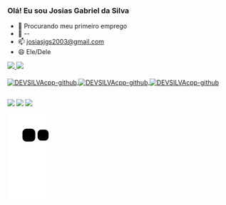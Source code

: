 ### Olá! Eu sou Josias Gabriel da Silva

- 🔭 Procurando meu primeiro emprego
- 🌱 --
- 📫 josiasjgs2003@gmail.com
- 😄 Ele/Dele


<div>
  <a href="https://github.com/DEVSILVAcpp">
  <img height="180em" src="https://github-readme-stats.vercel.app/api?username=DEVSILVAcpp&show_icons=true&theme=dark&include_all_commits=true&count_private=true"/>
  <img height="180em" src="https://github-readme-stats.vercel.app/api/top-langs/?username=DEVSILVAcpp&layout=compact&langs_count=7&theme=dark"/>
</div>

<div style="display: inline_block"><br>
<img align="center" alt="DEVSILVAcpp-github" height="30" width="40" src="https://cdn.jsdelivr.net/gh/devicons/devicon/icons/solidity/solidity-original.svg" />
<img align="center" alt="DEVSILVAcpp-github" height="30" width="40" src="https://cdn.jsdelivr.net/gh/devicons/devicon/icons/git/git-original.svg" />
<img align="center" alt="DEVSILVAcpp-github" height="30" width="40" src="https://cdn.jsdelivr.net/gh/devicons/devicon/icons/github/github-original.svg" />

            
</div>                
          
##
  
</div>
 <a href="https://www.facebook.com/profile.php?id=100044956362831" target="_blank"><img src="https://img.shields.io/badge/Facebook-1877F2?style=for-the-badge&logo=facebook&logoColor=white" target="_blank"></a>
 <a href="https://www.instagram.com/calebroso_360/" target="_blank"><img src="https://img.shields.io/badge/-Instagram-%23E4405F?style=for-the-badge&logo=instagram&logoColor=white" target="_blank"></a>
 <a href="https://www.linkedin.com/in/josias-gabriel-da-silva-6845b1253/" target="_blank"><img src="https://img.shields.io/badge/LinkedIn-0077B5?style=for-the-badge&logo=linkedin&logoColor=white" target="_blank"></a>
 
</div>


![snake gif](https://github.com/DEVSILVAcpp/DEVSILVAcpp/blob/output/github-contribution-grid-snake.svg)
